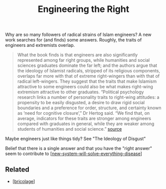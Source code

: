 ﻿---
title: Engineering the Right
---
Why are so many followers of radical strains of Islam engineers? A new work searches for (and finds) some answers. Roughly, the traits of engineers and extremists overlap.
> What the book finds is that engineers are also significantly represented among far right groups, while humanities and social sciences graduates dominate the far left; and the authors argue that the ideology of Islamist radicals, stripped of its religious components, overlaps far more with that of extreme right-wingers than with that of radical left-wingers.
> They suggest that the traits that make Islamism attractive to some engineers could also be what makes right-wing extremism attractive to other graduates.
> “Political psychology research links a number of personality traits to right-wing attitudes: a propensity to be easily disgusted, a desire to draw rigid social boundaries and a preference for order, structure, and certainty known as ‘need for cognitive closure’,” Dr Hertog said.
> “We find that, on average, indicators for these traits are stronger among engineers compared with graduates in general, while they are weaker among students of humanities and social science.” [source](https://www.timeshighereducation.com/news/engineers-more-likely-be-violent-extremists-book-claims)

Maybe engineers just like things tidy? See "The Ideology of Disgust"

Belief that there is a single answer and that you have the "right answer" seem to contribute to [[new-system-will-solve-everything-disease]]

## Related 

- [[bricolage]]




[//begin]: # "Autogenerated link references for markdown compatibility"
[new-system-will-solve-everything-disease]: new-system-will-solve-everything-disease "New System Will Solve Everything Disease"
[bricolage]: bricolage "Bricolage"
[//end]: # "Autogenerated link references"